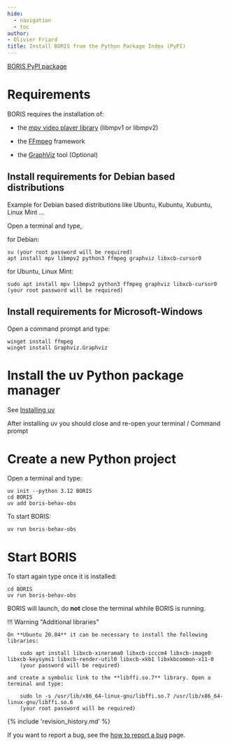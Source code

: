 ```yaml
---
hide:
  - navigation
  - toc
author:
- Olivier Friard
title: Install BORIS from the Python Package Index (PyPI)
---
```


[BORIS PyPI package](https://pypi.org/project/boris-behav-obs)



# Requirements


BORIS requires the installation of:

* the [mpv video player library](https://www.mpv.io) (libmpv1 or libmpv2)

* the [FFmpeg](https://www.ffmpeg.org) framework

* the [GraphViz](https://graphviz.org/) tool (Optional)


## Install requirements for Debian based distributions


Example for Debian based distributions like Ubuntu, Kubuntu, Xubuntu, Linux Mint ...

Open a terminal and type,

for Debian:

    su (your root password will be required)
    apt install mpv libmpv2 python3 ffmpeg graphviz libxcb-cursor0

for Ubuntu, Linux Mint:

    sudo apt install mpv libmpv2 python3 ffmpeg graphviz libxcb-cursor0
    (your root password will be required)



## Install requirements for Microsoft-Windows

Open a command prompt and type:

    winget install ffmpeg
    winget install Graphviz.Graphviz



# Install the uv Python package manager


See [Installing uv](https://docs.astral.sh/uv/getting-started/installation/)

After installing uv you should close and re-open your terminal / Command prompt


# Create a new Python project

Open a terminal and type:

    uv init --python 3.12 BORIS
    cd BORIS
    uv add boris-behav-obs

To start BORIS:

    uv run boris-behav-obs


#  Start BORIS

To start again type once it is installed:

    cd BORIS
    uv run boris-behav-obs




BORIS will launch, do **not** close the terminal whhile BORIS is running.





!!! Warning "Additional libraries"
   

    On **Ubuntu 20.04** it can be necessary to install the following libraries:

        sudo apt install libxcb-xinerama0 libxcb-icccm4 libxcb-image0 libxcb-keysyms1 libxcb-render-util0 libxcb-xkb1 libxkbcommon-x11-0
        (your password will be required)

    and create a symbolic link to the **libffi.so.7** library. Open a terminal and type:

        sudo ln -s /usr/lib/x86_64-linux-gnu/libffi.so.7 /usr/lib/x86_64-linux-gnu/libffi.so.6
        (your root password will be required)


{% include 'revision_history.md' %}


If you want to report a bug, see the [how to report a bug](report_a_bug.md) page.
